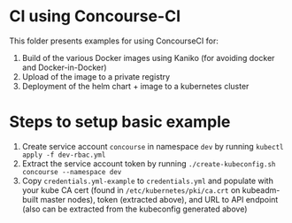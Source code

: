 # CI using Concourse-CI

This folder presents examples for using ConcourseCI for:

1. Build of the various Docker images using Kaniko (for avoiding docker and Docker-in-Docker)
2. Upload of the image to a private registry
3. Deployment of the helm chart + image to a kubernetes cluster

# Steps to setup basic example

1. Create service account `concourse` in namespace `dev` by running `kubectl apply -f dev-rbac.yml`
2. Extract the service account token by running `./create-kubeconfig.sh concourse --namespace dev`
3. Copy `credentials.yml-example` to `credentials.yml` and populate with your kube CA cert (found in `/etc/kubernetes/pki/ca.crt` on kubeadm-built master nodes), token (extracted above), and URL to API endpoint (also can be extracted from the kubeconfig generated above)
